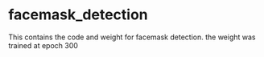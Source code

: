 # facemask_detection
This contains the code and weight for facemask detection. the weight was trained at epoch 300
